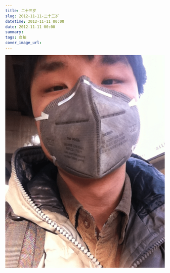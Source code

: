 ```yaml
---
title: 二十三岁
slug: 2012-11-11-二十三岁
datetime: 2012-11-11 00:00
date: 2012-11-11 00:00
summary: 
tags: 自拍
cover_image_url: 
---
```

![09028-oqnipgxd7qi.png](../assets/2020/09/1514218792.png)